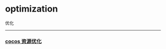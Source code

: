 # optimization
优化

------

### [cocos 资源优化](https://github.com/sanzhixiong1986/optimization/blob/main/README1.md)

